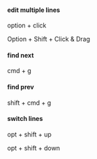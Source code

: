 #### edit multiple lines

option + click

Option + Shift + Click & Drag

#### find next

cmd + g 

#### find prev

shift + cmd + g 


#### switch lines 

opt + shift + up

opt + shift + down









